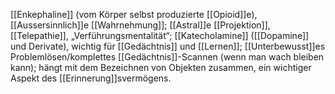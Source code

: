 [[Enkephaline]] (vom Körper selbst produzierte [[Opioid]]e), [[Aussersinnlich]]e [[Wahrnehmung]]; [[Astral]]e [[Projektion]], [[Telepathie]], „Verführungsmentalität“; [[Katecholamine]] ([[Dopamine]] und Derivate), wichtig für [[Gedächtnis]] und [[Lernen]]; [[Unterbewusst]]es Problemlösen/komplettes [[Gedächtnis]]-Scannen (wenn man wach bleiben kann); hängt mit dem Bezeichnen von Objekten zusammen, ein wichtiger Aspekt des [[Erinnerung]]svermögens.